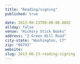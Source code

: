 ```yaml
---
title: "Reading/signing"
published: true

date: 2013-06-23T00:00:00.000Z
allday: false
venue: "Hickory Stick Books"
address: "2 Green Hill Road"
city-state: "Washington, CT"
zip: "06793"
website:
slug: 2013-06-23-reading-signing
---
```


